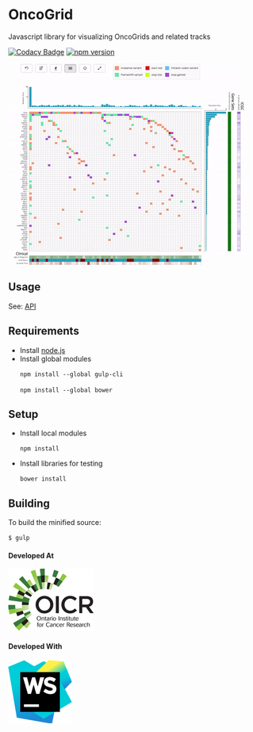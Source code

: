 # OncoGrid

Javascript library for visualizing OncoGrids and related tracks

[![Codacy Badge](https://api.codacy.com/project/badge/Grade/1758b67e21bc4622a80c00f4fcb59f48)](https://www.codacy.com/app/icgc-dcc/oncogrid?utm_source=github.com&amp;utm_medium=referral&amp;utm_content=icgc/oncogrid&amp;utm_campaign=Badge_Grade)
[![npm version](https://badge.fury.io/js/oncogrid.svg)](https://badge.fury.io/js/oncogrid)

![](images/oncogrid.gif)

## Usage
See: [API](API.md)

## Requirements

- Install [node.js](http://nodejs.org/download/)
- Install global modules
    ```
    npm install --global gulp-cli
    
    npm install --global bower
    ```

## Setup

- Install local modules
    ```
    npm install
    ```

- Install libraries for testing
    ```
    bower install
    ```

## Building

To build the minified source:
```
$ gulp
```

#### Developed At
![](images/oicr_bio.jpg)

#### Developed With
![](images/icon_WebStorm.png)
